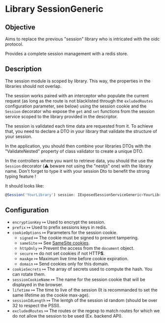# Library SessionGeneric

## Objective

Aims to replace the previous "session" library who is intricated with the oidc protocol.

Provides a complete session management with a redis store.

## Description

The session module is scoped by library. This way, the properties in the libraries should not overlap.

The session works paired with an interceptor who populate the current request (as long as the route is not blacklisted through the `exludedRoutes` configuration parameter, see below) using the session cookie and the `Session` decorator who expose the `get` and `set` functions from the session service scoped to the library provided in the descriptor.

The session is validated each time data are requested from it. To achieve that, you need to declare a DTO in your library that validate the structure of your session.

In the application, you should then combine your libraries DTOs with the "ValidateNested" property of class validator to create a unique DTO.

In the controllers where you want to retrieve data, you should the use the `Session` decorator (⚠️ beware not using the "nestjs" one) with the library name. Don't forget to type it with your session Dto to benefit the strong typing feature !

It should looks like:

```typescript
@Session('YourLibrary') session: IExposedSessionServiceGeneric<YourLibrarySessionDto>
```

## Configuration

- `encryptionKey` ↦ Used to encrypt the session.
- `prefix` ↦ Used to prefix sessions keys in redis.
- `cookieOptions` ↦ Parameters for the session cookie.
  - `signed` ↦ The cookie must be signed to prevent tampering.
  - `sameSite` ↦ See [SameSite cookies](https://developer.mozilla.org/en-US/docs/Web/HTTP/Headers/Set-Cookie/SameSite).
  - `httpOnly` ↦ Prevent the access from the `document` object.
  - `secure` ↦ do not set cookies if not HTTP**S**.
  - `maxAge` ↦ Maximum live time before cookie expiration.
  - `domain` ↦ Send cookies only for this domain.
- `cookieSecrets` ↦ The array of secrets used to compute the hash. You can rotate them.
- `sessionCookieName` ↦ The name for the session cookie that will be displayed in the browser.
- `lifetime` ↦ The time to live of the session (It is recommanded to set the same lifetime as the cookie max-age).
- `sessionIdLength` ↦ The lentgh of the session id random (should be over 32 to respect the PSSI).
- `excludedRoutes` ↦ The routes or the regexp to match routes for which we do not allow the session to be used (Ex. backend API).
